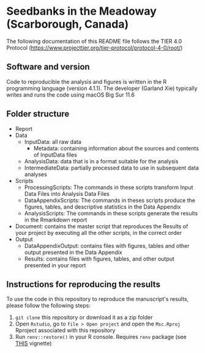 # Seedbanks in the Meadoway (Scarborough, Canada)

The following documentation of this README file follows the TIER 4.0 Protocol (https://www.projecttier.org/tier-protocol/protocol-4-0/root/)

## Software and version

Code to reproducible the analysis and figures is written in the R programming language (version 4.1.1). 
The developer (Garland Xie) typically writes and runs the code using macOS Big Sur 11.6

## Folder structure 

- Report
- Data
  - InputData: all raw data 
    - Metadata: containing information about the sources and contents of InputData files
  - AnalysisData: data that is in a format suitable for the analysis   
  - IntermediateData: partially processed data to use in subsequent data analyses
- Scripts
  - ProcessingScripts: The commands in these scripts transform Input Data Files into Analysis Data Files
  - DataAppendixScripts: The commands in theses scripts produce the figures, tables, and descriptive statistics in the Data Appendix
  - AnalysisScripts: The commands in these scripts generate the results in the Rmarkdown report
- Document: contains the master script that reproduces the Results of your project by executing all the other scripts, in the correct order
- Output
  -  DataAppendixOutput: contains files with figures, tables and other output presented in the Data Appendix
  -  Results: contains files with figures, tables, and other output presented in your report

## Instructions for reproducing the results

To use the code in this repository to reproduce the manuscript's results,
please follow the following steps:
1. `git clone` this repository or download it as a zip folder
2. Open `Rstudio`, go to `file > Open project` and open the `Msc.Rproj`
Rproject associated with this repository
3. Run `renv::restore()` in your R console. Requires `renv` package (see [THIS](https://rstudio.github.io/renv/articles/renv.html) vignette)

